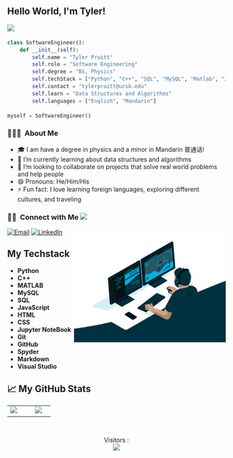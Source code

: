 
<h2>Hello World, I'm Tyler!</h2>

![](https://allhacked.com/up/2019/03/hello-world.gif)

```python
class SoftwareEngineer():
    def __init__(self):
        self.name = "Tyler Pruitt"
        self.role = "Software Engineering"
        self.degree = "BS, Physics"
        self.techStack = ["Python", "C++", "SQL", "MySQL", "Matlab", "JavaScript", "HTML", "CSS"]
        self.contact = "tylerpruitt@ucsb.edu"
        self.learn = "Data Structures and Algorithms"
        self.languages = ["English", "Mandarin"]

myself = SoftwareEngineer()
```

<!--
```cpp
class SoftwareEngineer() {
    private:
        string name;
        string role;
        string degree;
        vector<string> techStack;
        string contact;
        string learn;
        vector<string> languages;
    public:
        SoftwareEngineer() {
            name = "Tyler Pruitt";
            role = "Software Engineering";
            degree = "BS, Physics";
            techStack = {"Python", "C++", "SQL", "MySQL", "Matlab", "JavaScript", "HTML", "CSS"};
            contact = "tylerpruitt@ucsb.edu";
            learn = "Data Structures and Algorithms";
            languages = {"English", "Mandarin"};
        }
};

int main() {
    SoftwareEngineer myself = SoftwareEngineer();
    
    return 0;
}
```
-->

<h3> 👨🏻‍💻 &nbsp;About Me</h3>

- 🎓 I am have a degree in physics and a minor in Mandarin 普通话!
- 🌱 I’m currently learning about data structures and algorithms
- 👯 I’m looking to collaborate on projects that solve real world problems and help people
- 😄 Pronouns: He/Him/His
- ⚡ Fun fact: I love learning foreign languages, exploring different cultures, and traveling

<!--
- 🤔 I’m looking for help with ...
- 💬 Ask me about ...
- 💻 I’m currently working ...
- 📫 How to reach me: ...
-->

<!--
- 🤔 &nbsp; Exploring new technologies and developing software solutions and quick hacks.
- 💼 &nbsp; Passionate Programmer, Matlab Developer, problem solving Skills and a Competitive Programmer.
- 🌱 &nbsp; Learning more about Web Development, Database Management System, SQL and Familier with Data Science & ML.
- ✍️ &nbsp; Participation on Different Levels Innovation Cell Projects, etc.
-->

<h3> 🤝🏻 &nbsp;Connect with Me <img src="https://github.com/TheDudeThatCode/TheDudeThatCode/blob/master/Assets/Handshake.gif" height="32px"> </h3>

<p align="left">
<a href="mailto:tylerpruitt@ucsb.edu"><img alt="Email" src="https://img.shields.io/badge/tylerpruitt@ucsb.edu-blue?style=flat-square&logo=gmail"></a>
<a href="https://www.linkedin.com/in/tylerpruitt01/"><img alt="LinkedIn" src="https://img.shields.io/badge/LinkedIn-Tyler_Pruitt-blue?style=flat-square&logo=linkedin"></a>

<img align="right" width="350" alt="Code" src="https://github.com/Wandrys-dev/Wandrys-dev/blob/main/code.gif"/>

## My Techstack

- **Python**
- **C++**
- **MATLAB**
- **MySQL**
- **SQL**
- **JavaScript**
- **HTML**
- **CSS**
- **Jupyter NoteBook**
- **Git**
- **GitHub**
- **Spyder**
- **Markdown**
- **Visual Studio**


## 📈 My GitHub Stats

<table width="100%"> 
  <tr>
    <td width="40%">
      <img src="https://github-readme-stats.vercel.app/api?username=tyler-pruitt&show_icons=true&theme=algolia">
    </td>
    <td width="30%">
      <img src="https://github-readme-stats-eight-theta.vercel.app/api/top-langs/?username=tyler-pruitt&layout=compact&langs_count=8&theme=algolia">
    </td>
  </tr>
</table>

<br/>

<p align="center"> 
  Visitors :<br>
  <img src="https://profile-counter.glitch.me/tyler-pruitt/count.svg" />
</p>
